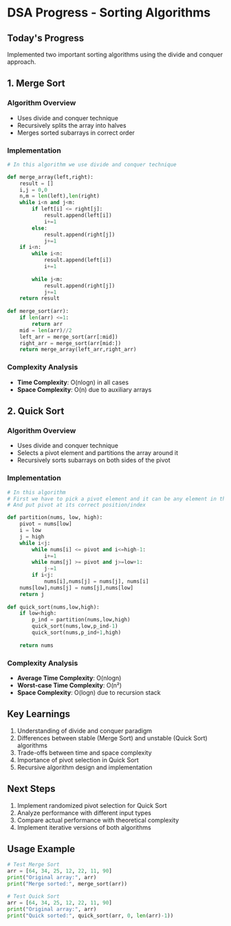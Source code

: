 # DSA Progress - Sorting Algorithms

## Today's Progress
Implemented two important sorting algorithms using the divide and conquer approach.

## 1. Merge Sort

### Algorithm Overview
- Uses divide and conquer technique
- Recursively splits the array into halves
- Merges sorted subarrays in correct order

### Implementation
```python
# In this algorithm we use divide and conquer technique

def merge_array(left,right):
    result = []
    i,j = 0,0
    n,m = len(left),len(right)
    while i<n and j<m:
        if left[i] <= right[j]:
            result.append(left[i])
            i+=1
        else:
            result.append(right[j])
            j+=1
    if i<n:
        while i<n:
            result.append(left[i])
            i+=1
        
        while j<m:
            result.append(right[j])
            j+=1
    return result
    
def merge_sort(arr):
    if len(arr) <=1:
        return arr
    mid = len(arr)//2
    left_arr = merge_sort(arr[:mid])
    right_arr = merge_sort(arr[mid:])
    return merge_array(left_arr,right_arr)
```

### Complexity Analysis
- **Time Complexity**: O(nlogn) in all cases
- **Space Complexity**: O(n) due to auxiliary arrays

## 2. Quick Sort

### Algorithm Overview
- Uses divide and conquer technique
- Selects a pivot element and partitions the array around it
- Recursively sorts subarrays on both sides of the pivot

### Implementation
```python
# In this algorithm
# First we have to pick a pivot element and it can be any element in the array
# And put pivot at its correct position/index

def partition(nums, low, high):
    pivot = nums[low]
    i = low
    j = high
    while i<j:
        while nums[i] <= pivot and i<=high-1:
            i+=1
        while nums[j] >= pivot and j>=low+1:
            j-=1
        if i<j:
            nums[i],nums[j] = nums[j], nums[i]
    nums[low],nums[j] = nums[j],nums[low]
    return j
    
def quick_sort(nums,low,high):
    if low<high:
        p_ind = partition(nums,low,high)
        quick_sort(nums,low,p_ind-1)
        quick_sort(nums,p_ind+1,high)
    
    return nums
```

### Complexity Analysis
- **Average Time Complexity**: O(nlogn)
- **Worst-case Time Complexity**: O(n²)
- **Space Complexity**: O(logn) due to recursion stack

## Key Learnings
1. Understanding of divide and conquer paradigm
2. Differences between stable (Merge Sort) and unstable (Quick Sort) algorithms
3. Trade-offs between time and space complexity
4. Importance of pivot selection in Quick Sort
5. Recursive algorithm design and implementation

## Next Steps
1. Implement randomized pivot selection for Quick Sort
2. Analyze performance with different input types
3. Compare actual performance with theoretical complexity
4. Implement iterative versions of both algorithms

## Usage Example
```python
# Test Merge Sort
arr = [64, 34, 25, 12, 22, 11, 90]
print("Original array:", arr)
print("Merge sorted:", merge_sort(arr))

# Test Quick Sort
arr = [64, 34, 25, 12, 22, 11, 90]
print("Original array:", arr)
print("Quick sorted:", quick_sort(arr, 0, len(arr)-1))
```

